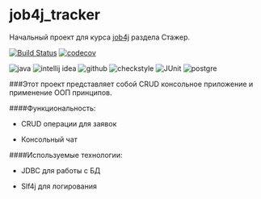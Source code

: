 # job4j_tracker
Начальный проект для курса [job4j](https://job4j.ru/) раздела Стажер.

[![Build Status](https://travis-ci.com/WindzR/job4j_tracker.svg?branch=master)](https://travis-ci.com/WindzR/job4j_tracker)
[![codecov](https://codecov.io/gh/WindzR/job4j_tracker/branch/master/graph/badge.svg?token=BA3BKUY3J7)](https://codecov.io/gh/WindzR/job4j_tracker)

![java](https://images.app.goo.gl/jK2hNny9gvvSADvz8)
![intellij idea](https://images.app.goo.gl/BomVCzGmvC99nAk99)
![github](https://images.app.goo.gl/tLBBFuUsBFHWCgPh8)
![checkstyle](https://images.app.goo.gl/WPn2ztkUkVj98P8dA)
![JUnit](https://images.app.goo.gl/UMfUnUePE9PNFyjW9)
![postgre](https://images.app.goo.gl/D8kbhvHi1GmtPh3T6)

###Этот проект представляет собой CRUD консольное приложение и применение ООП принципов.

####Функциональность:

- CRUD операции для заявок

- Консольный чат

####Используемые технологии:

- JDBC для работы с БД

- Slf4j для логирования